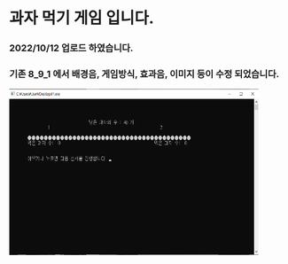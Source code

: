 # 과자 먹기 게임 입니다.
### 2022/10/12 업로드 하였습니다.
### 기존 8_9_1 에서 배경음, 게임방식, 효과음, 이미지 등이 수정 되었습니다.
<img src="/snack/game.png" width="450px" height="300px" title="px(픽셀) 크기 설정" alt="게임화면예시"></img><br/>
